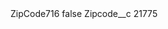 <?xml version="1.0" encoding="UTF-8"?>
<CustomMetadata xmlns="http://soap.sforce.com/2006/04/metadata" xmlns:xsi="http://www.w3.org/2001/XMLSchema-instance" xmlns:xsd="http://www.w3.org/2001/XMLSchema">
    <label>ZipCode716</label>
    <protected>false</protected>
    <values>
        <field>Zipcode__c</field>
        <value xsi:type="xsd:string">21775</value>
    </values>
</CustomMetadata>
